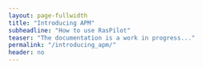 ```yaml
---
layout: page-fullwidth
title: "Introducing APM"
subheadline: "How to use RasPilot"
teaser: "The documentation is a work in progress..."
permalink: "/introducing_apm/"
header: no
---
```

